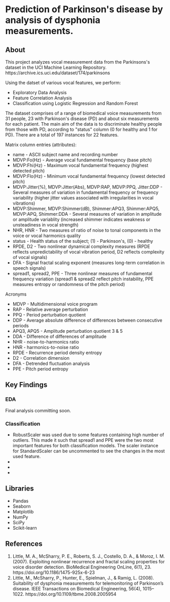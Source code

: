 <h1>Prediction of Parkinson's disease by analysis of dysphonia measurements.</h1>
<h2>About</h2>
<p>This project analyzes vocal measurement data from the Parkinsons's dataset in the UCI Machine Learning Repository. https://archive.ics.uci.edu/dataset/174/parkinsons</p>
<p> Using the datset of various vocal features, we perform:
    <ul>
        <li>Exploratory Data Analysis</li>
        <li>Feature Correlation Analysis</li>
        <li>Classification using Logistic Regression and Random Forest</li>
    </ul>
<p>The dataset comprises of a range of biomedical voice measurements from 31 people, 23 with Parkinson's disease (PD) and about six measurements for each patient. The main aim of the data is to discriminate healthy people from those with PD, according to "status" column (0 for healthy and 1 for PD). There are a total of 197 instances for 22 features.</p>
<p>
Matrix column entries (attributes):
<ul>
   <li>name - ASCII subject name and recording number</li>
   <li>MDVP:Fo(Hz) - Average vocal fundamental frequency (base pitch)</li>
   <li>MDVP:Fhi(Hz) - Maximum vocal fundamental frequency (highest detected pitch)</li>
   <li>MDVP:Flo(Hz) - Minimum vocal fundamental frequency (lowest detected pitch)</li>
   <li>MDVP:Jitter(%), MDVP:Jitter(Abs), MDVP:RAP, MDVP:PPQ, Jitter:DDP - Several measures of variation in fundamental frequency or frequency variability (higher jitter values associated with irregularities in vocal vibrations)</li>
   <li>MDVP:Shimmer, MDVP:Shimmer(dB), Shimmer:APQ3, Shimmer:APQ5, MDVP:APQ, Shimmer:DDA - Several measures of variation in amplitude or amplitude variablity (increased shimmer indicates weakness or unsteadiness in vocal strength)</li>
   <li>NHR, HNR - Two measures of ratio of noise to tonal components in the voice or vocal harmonics quality</li>
   <li>status - Health status of the subject; (1) - Parkinson's, (0) - healthy</li>
   <li>RPDE, D2 - Two nonlinear dynamical complexity measures (RPDE reflects unpredictability of vocal vibration period, D2 reflects complexity of vocal signals)</li>
   <li>DFA - Signal fractal scaling exponent (measures long-term correlation in speech signals)</li>
   <li>spread1, spread2, PPE - Three nonlinear measures of fundamental frequency variation (spread1 & spread2 reflect pitch instability, PPE measures entropy or randomness of the pitch period)</li>
</ul>
Acronyms
<ul>
    <li>MDVP - Multidimensional voice program</li>
    <li>RAP - Relative average perturbation</li>
    <li>PPQ - Period perturbation quotient</li>
    <li>DDP - Average absolute difference of differences between consecutive periods</li>
    <li>APQ3, APQ5 - Amplitude perturbation quotient 3 & 5</li>
    <li>DDA - Difference of differences of amplitude</li>
    <li>NHR - noise-to-harmonics ratio</li>
    <li>HNR - harmonics-to-noise ratio</li>
    <li>RPDE - Recurrence period density entropy</li>
    <li>D2 - Correlation dimension</li>
    <li>DFA - Detrended fluctuation analysis</li>
    <li>PPE - Pitch period entropy</li>
</ul>
</p>
<h2>Key Findings</h2>
<h3>EDA</h3>
  <p>Final analysis committing soon.</p>
<h3>Classification</h3>
  <p>
    <ul>
        <li>RobustScaler was used due to some features containing high number of outliers. This made it such that spread1 and PPE were the two most important features for both classification models. The scaler instance for StandardScaler can be uncommented to see the changes in the most used feature.</li>
        <li></li>
        <li></li>
        <li></li>
      </ul>
  </p>
  <h2>Libraries</h2>
  <p>
    <ul>
      <li>Pandas</li>
        <li>Seaborn</li>
        <li>Matplotlib</li>
        <li>NumPy</li>
        <li>SciPy</li>
        <li>Scikit-learn</li>
    </ul>
<h2>References</h2>
<ol>
   <li>Little, M. A., McSharry, P. E., Roberts, S. J., Costello, D. A., & Moroz, I. M. (2007). Exploiting nonlinear recurrence and fractal scaling properties for voice disorder detection. BioMedical Engineering OnLine, 6(1), 23. https://doi.org/10.1186/1475-925x-6-23</li>
   <li>Little, M., McSharry, P., Hunter, E., Spielman, J., & Ramig, L. (2008). Suitability of dysphonia measurements for telemonitoring of Parkinson’s disease. IEEE Transactions on Biomedical Engineering, 56(4), 1015–1022. https://doi.org/10.1109/tbme.2008.2005954</li>
</ol>
